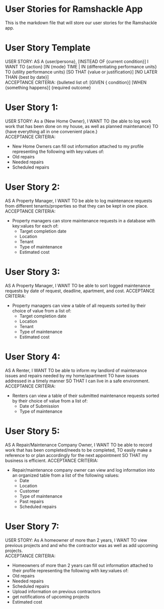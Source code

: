 # User Stories for Ramshackle App  
This is the markdown file that will store our user stories for the Ramshackle app.  
# User Story Template  
 USER STORY: AS A {user/persona}, [INSTEAD OF {current condition}] I WANT TO {action} [IN {mode} TIME | IN {differentiating performance units} TO {utility performance units} [SO THAT {value or justification}] [NO LATER THAN {best by date}]  
ACCEPTANCE CRITERIA: {bulleted list of:  [GIVEN { condition}] [WHEN {something happens}] {required outcome}  
# User Story 1:  
USER STORY: As a {New Home Owner}, I WANT TO {be able to log work work that has been done on my house, as well as planned maintenance} TO {have everything all in one convenient place.}  
ACCEPTANCE CRITERIA:  
* New Home Owners can fill out information attached to my profile representing the following with key:values of:  
 * Old repairs  
 * Needed repairs
 * Scheduled repairs

# User Story 2:
AS A Property Manager, I WANT TO be able to log maintenance requests from different tenants/properties so that they can be kept in one place.
ACCEPTANCE CRITERIA:
* Property managers can store maintenance requests in a database with key:values for each of:
    * Target completion date
    * Location
    * Tenant
    * Type of maintenance
    * Estimated cost

# User Story 3:
AS A Property Manager, I WANT TO be able to sort logged maintenance requests by date of request, deadline, apartment, and cost.
ACCEPTANCE CRITERIA:
* Property managers can view a table of all requests sorted by their choice of value from a list of: 
    * Target completion date
    * Location
    * Tenant
    * Type of maintenance
    * Estimated cost

# User Story 4:
AS A Renter, I WANT TO be able to inform my landlord of maintenance issues and repairs needed by my home/apartment TO have issues addressed in a timely manner SO THAT I can live in a safe environment.
ACCEPTANCE CRITERIA:
* Renters can view a table of their submitted maintenance requests sorted by their choice of value from a list of: 
    * Date of Submission
    * Type of maintenance

 # User Story 5:
 AS A Repair/Maintenance Company Owner, I WANT TO be able to record work that has been completed/needs to be completed, TO easily make a reference to or plan accordingly for the next appointment SO THAT my business is efficient.
 ACCEPTANCE CRITERIA:
 * Repair/maintenance company owner can view and log information into an organized table from a list of the following values:
    * Date
    * Location
    * Customer
    * Type of maintenance
    * Past repairs
    * Scheduled repairs   

# User Story 7:  
USER STORY: As A homeowner of more than 2 years, I WANT TO view previous projects and and who the contractor was as well as add upcoming projects.  
ACCEPTANCE CRITERIA:  
* Homeowners of more than 2 years can fill out information attached to their profile representing the following with key:values of:  
 * Old repairs  
 * Needed repairs
 * Scheduled repairs
 * Upload information on previous contractors
 * get notifications of upcoming projects
 * Estimated cost  
